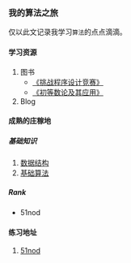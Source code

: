 ### 我的算法之旅

仅以此文记录我学习`算法`的点点滴滴。

#### 学习资源

1. 图书
    * [《挑战程序设计竞赛》](http://book.douban.com/subject/24749842/)
    * [《初等数论及其应用》](http://book.douban.com/subject/3802271/)
2. Blog
    
#### 成熟的庄稼地

##### 基础知识

1. [数据结构](#)
2. [基础算法](#)

##### Rank

* 51nod

#### 练习地址

1. [51nod](http://www.51nod.com/focus.html)